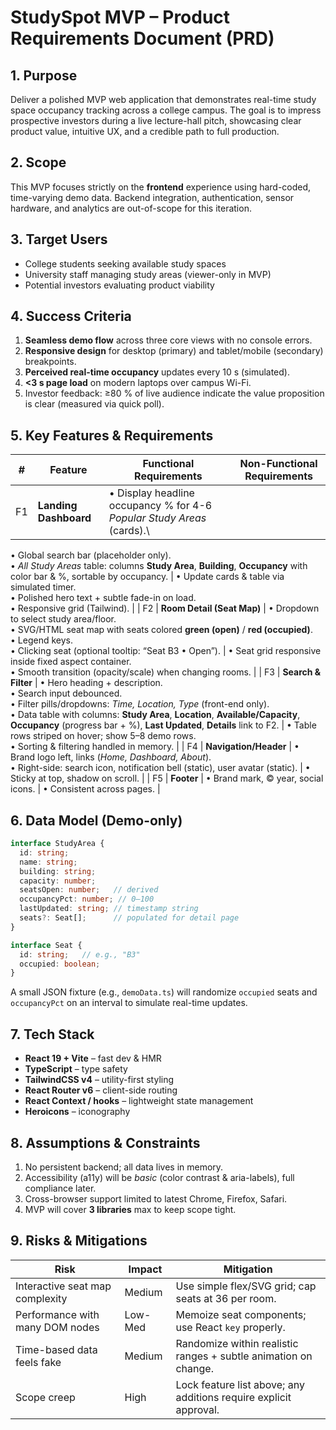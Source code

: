 # StudySpot MVP – Product Requirements Document (PRD)

## 1. Purpose
Deliver a polished MVP web application that demonstrates real-time study space occupancy tracking across a college campus. The goal is to impress prospective investors during a live lecture-hall pitch, showcasing clear product value, intuitive UX, and a credible path to full production.

## 2. Scope
This MVP focuses strictly on the **frontend** experience using hard-coded, time-varying demo data. Backend integration, authentication, sensor hardware, and analytics are out-of-scope for this iteration.

## 3. Target Users
* College students seeking available study spaces
* University staff managing study areas (viewer-only in MVP)
* Potential investors evaluating product viability

## 4. Success Criteria
1. **Seamless demo flow** across three core views with no console errors.
2. **Responsive design** for desktop (primary) and tablet/mobile (secondary) breakpoints.
3. **Perceived real-time occupancy** updates every 10 s (simulated).
4. **<3 s page load** on modern laptops over campus Wi-Fi.
5. Investor feedback: ≥80 % of live audience indicate the value proposition is clear (measured via quick poll).

## 5. Key Features & Requirements
| # | Feature | Functional Requirements | Non-Functional Requirements |
|---|---------|-------------------------|-----------------------------|
| F1 | **Landing Dashboard** | • Display headline occupancy % for 4-6 *Popular Study Areas* (cards).\
• Global search bar (placeholder only).\
• *All Study Areas* table: columns **Study Area**, **Building**, **Occupancy** with color bar & %, sortable by occupancy. | • Update cards & table via simulated timer.\
• Polished hero text + subtle fade-in on load.\
• Responsive grid (Tailwind). |
| F2 | **Room Detail (Seat Map)** | • Dropdown to select study area/floor.\
• SVG/HTML seat map with seats colored **green (open)** / **red (occupied)**.\
• Legend keys.\
• Clicking seat (optional tooltip: “Seat B3 • Open”). | • Seat grid responsive inside fixed aspect container.\
• Smooth transition (opacity/scale) when changing rooms. |
| F3 | **Search & Filter** | • Hero heading + description.\
• Search input debounced.\
• Filter pills/dropdowns: *Time, Location, Type* (front-end only).\
• Data table with columns: **Study Area**, **Location**, **Available/Capacity**, **Occupancy** (progress bar + %), **Last Updated**, **Details** link to F2. | • Table rows striped on hover; show 5–8 demo rows.\
• Sorting & filtering handled in memory. |
| F4 | **Navigation/Header** | • Brand logo left, links (*Home, Dashboard, About*).\
• Right-side: search icon, notification bell (static), user avatar (static). | • Sticky at top, shadow on scroll. |
| F5 | **Footer** | • Brand mark, © year, social icons. | • Consistent across pages. |

## 6. Data Model (Demo-only)
```ts
interface StudyArea {
  id: string;
  name: string;
  building: string;
  capacity: number;
  seatsOpen: number;   // derived
  occupancyPct: number; // 0–100
  lastUpdated: string; // timestamp string
  seats?: Seat[];      // populated for detail page
}

interface Seat {
  id: string;   // e.g., "B3"
  occupied: boolean;
}
```
A small JSON fixture (e.g., `demoData.ts`) will randomize `occupied` seats and `occupancyPct` on an interval to simulate real-time updates.

## 7. Tech Stack
* **React 19 + Vite** – fast dev & HMR
* **TypeScript** – type safety
* **TailwindCSS v4** – utility-first styling
* **React Router v6** – client-side routing
* **React Context / hooks** – lightweight state management
* **Heroicons** – iconography

## 8. Assumptions & Constraints
1. No persistent backend; all data lives in memory.
2. Accessibility (a11y) will be *basic* (color contrast & aria-labels), full compliance later.
3. Cross-browser support limited to latest Chrome, Firefox, Safari.
4. MVP will cover **3 libraries** max to keep scope tight.

## 9. Risks & Mitigations
| Risk | Impact | Mitigation |
|------|--------|-----------|
| Interactive seat map complexity | Medium | Use simple flex/SVG grid; cap seats at 36 per room. |
| Performance with many DOM nodes | Low-Med | Memoize seat components; use React `key` properly. |
| Time-based data feels fake | Medium | Randomize within realistic ranges + subtle animation on change. |
| Scope creep | High | Lock feature list above; any additions require explicit approval. |